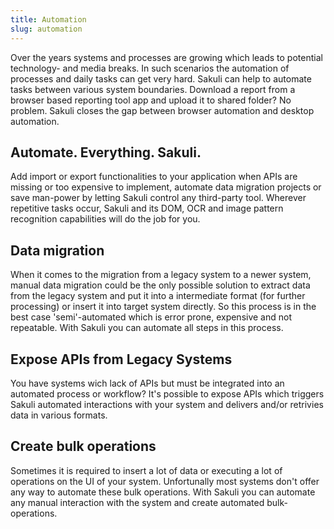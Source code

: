 ```yaml
---
title: Automation
slug: automation
---
```


Over the years systems and processes are growing which leads to potential technology- and media breaks. In such scenarios the automation of processes and daily tasks can get very hard. Sakuli can help to automate tasks between various system boundaries. Download a report from a browser based reporting tool app and upload it to shared folder? No problem. Sakuli closes the gap between browser automation and desktop automation.

## Automate. Everything. Sakuli.  

Add import or export functionalities to your application when APIs are missing or too expensive to implement, automate data migration projects or save man-power by letting Sakuli control any third-party tool. Wherever repetitive tasks occur, Sakuli and its DOM, OCR and image pattern recognition capabilities will do the job for you.

## Data migration

When it comes to the migration from a legacy system to a newer system, manual data migration could be the only possible solution to extract data from the legacy system and put it into a intermediate format (for further processing) or insert it into target system directly. So this process is in the best case 'semi'-automated which is error prone, expensive and not repeatable. With Sakuli you can automate all steps in this process.

## Expose APIs from Legacy Systems

You have systems wich lack of APIs but must be integrated into an automated process or workflow? It's possible to expose APIs which triggers Sakuli automated interactions with your system and delivers and/or retrivies data in various formats.

## Create bulk operations

Sometimes it is required to insert a lot of data or executing a lot of operations on the UI of your system. Unfortunally most systems don't offer any way to automate these bulk operations. With Sakuli you can automate any manual interaction with the system and create automated bulk-operations.
